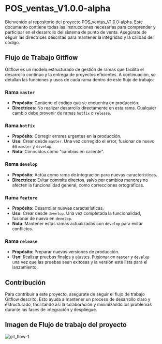 # POS_ventas_V1.0.0-alpha

Bienvenido al repositorio del proyecto POS_ventas_V1.0.0-alpha. Este documento contiene todas las instrucciones necesarias para comprender y participar en el desarrollo del sistema de punto de venta. Asegúrate de seguir las directrices descritas para mantener la integridad y la calidad del código.

## Flujo de Trabajo Gitflow

Gitflow es un modelo estructurado de gestión de ramas que facilita el desarrollo continuo y la entrega de proyectos eficientes. A continuación, se detallan las funciones y usos de cada rama dentro de este flujo de trabajo:

### Rama `master`
- **Propósito**: Contiene el código que se encuentra en producción.
- **Directrices**: No realizar desarrollo directamente en esta rama. Cualquier cambio debe provenir de ramas `hotfix` o `release`.

### Rama `hotfix`
- **Propósito**: Corregir errores urgentes en la producción.
- **Uso**: Crear desde `master`. Una vez corregido el error, fusionar de nuevo en `master` y `develop`.
- **Nota**: Conocidos como "cambios en caliente".

### Rama `develop`
- **Propósito**: Actúa como rama de integración para nuevas características.
- **Directrices**: Evitar commits directos, salvo por cambios menores no afecten la funcionalidad general, como correcciones ortográficas.

### Rama `feature`
- **Propósito**: Desarrollar nuevas características.
- **Uso**: Crear desde `develop`. Una vez completada la funcionalidad, fusionar de nuevo en `develop`.
- **Nota**: Mantener estas ramas actualizadas con `develop` para evitar conflictos.

### Rama `release`
- **Propósito**: Preparar nuevas versiones de producción.
- **Uso**: Realizar pruebas finales y ajustes. Fusionar en `master` y `develop` una vez que las pruebas sean exitosas y la versión esté lista para el lanzamiento.

## Contribución

Para contribuir a este proyecto, asegúrate de seguir el flujo de trabajo Gitflow descrito. Esto ayuda a mantener un proceso de desarrollo claro y estructurado, facilitando así la colaboración y minimizando los problemas durante las fases de integración y despliegue.
## Imagen  de Flujo de trabajo del proyecto 


![git_flow-1](https://github.com/Logiventas/LogiVenta-v1.0.0/assets/44601008/a39a17c2-19d6-4aa5-9ddf-45c9bb0f83d1)

